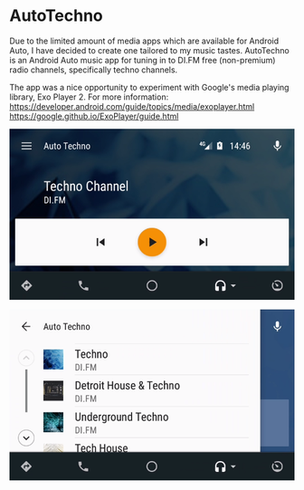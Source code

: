 # AutoTechno
Due to the limited amount of media apps which are available for Android Auto, I have decided to create one tailored to my music tastes.
AutoTechno is an Android Auto music app for tuning in to DI.FM free (non-premium) radio channels, specifically techno channels.

The app was a nice opportunity to experiment with Google's media playing library, Exo Player 2.
For more information:
https://developer.android.com/guide/topics/media/exoplayer.html
https://google.github.io/ExoPlayer/guide.html

![Media Session](screenshot1.png)

![Media Browser](screenshot2.png)
